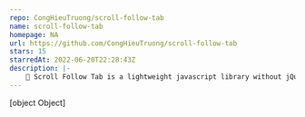 ```yaml
---
repo: CongHieuTruong/scroll-follow-tab
name: scroll-follow-tab
homepage: NA
url: https://github.com/CongHieuTruong/scroll-follow-tab
stars: 15
starredAt: 2022-06-20T22:28:43Z
description: |-
    🚀 Scroll Follow Tab is a lightweight javascript library without jQuery, no dependencies. It is used to make scrollspy effect for your menu, etc..
---
```


[object Object]
